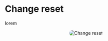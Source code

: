 # Change reset

lorem

<p style = 'text-align:center;'>
  <image
    src="change-reset.png"
    alt="Change reset"
    caption="Change reset" 
    style="border-radius: 12px;">
</p>
